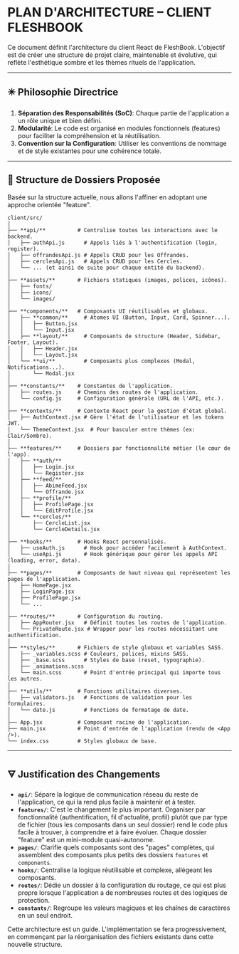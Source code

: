 # PLAN D'ARCHITECTURE – CLIENT FLESHBOOK

Ce document définit l'architecture du client React de FleshBook. L'objectif est de créer une structure de projet claire, maintenable et évolutive, qui reflète l'esthétique sombre et les thèmes rituels de l'application.

---

## ✴️ Philosophie Directrice

1.  **Séparation des Responsabilités (SoC)**: Chaque partie de l'application a un rôle unique et bien défini.
2.  **Modularité**: Le code est organisé en modules fonctionnels (features) pour faciliter la compréhension et la réutilisation.
3.  **Convention sur la Configuration**: Utiliser les conventions de nommage et de style existantes pour une cohérence totale.

---

## 📂 Structure de Dossiers Proposée

Basée sur la structure actuelle, nous allons l'affiner en adoptant une approche orientée "feature".

```
client/src/
│
├── **api/**          # Centralise toutes les interactions avec le backend.
│   ├── authApi.js      # Appels liés à l'authentification (login, register).
│   ├── offrandesApi.js # Appels CRUD pour les Offrandes.
│   ├── cerclesApi.js   # Appels CRUD pour les Cercles.
│   └── ... (et ainsi de suite pour chaque entité du backend).
│
├── **assets/**       # Fichiers statiques (images, polices, icônes).
│   ├── fonts/
│   ├── icons/
│   └── images/
│
├── **components/**   # Composants UI réutilisables et globaux.
│   ├── **common/**     # Atomes UI (Button, Input, Card, Spinner...).
│   │   ├── Button.jsx
│   │   └── Input.jsx
│   ├── **layout/**     # Composants de structure (Header, Sidebar, Footer, Layout).
│   │   ├── Header.jsx
│   │   └── Layout.jsx
│   └── **ui/**         # Composants plus complexes (Modal, Notifications...).
│       └── Modal.jsx
│
├── **constants/**    # Constantes de l'application.
│   ├── routes.js     # Chemins des routes de l'application.
│   └── config.js     # Configuration générale (URL de l'API, etc.).
│
├── **contexts/**     # Contexte React pour la gestion d'état global.
│   ├── AuthContext.jsx # Gère l'état de l'utilisateur et les tokens JWT.
│   └── ThemeContext.jsx  # Pour basculer entre thèmes (ex: Clair/Sombre).
│
├── **features/**     # Dossiers par fonctionnalité métier (le cœur de l'app).
│   ├── **auth/**
│   │   ├── Login.jsx
│   │   └── Register.jsx
│   ├── **feed/**
│   │   ├── AbimeFeed.jsx
│   │   └── Offrande.jsx
│   ├── **profile/**
│   │   ├── ProfilePage.jsx
│   │   └── EditProfile.jsx
│   └── **cercles/**
│       ├── CercleList.jsx
│       └── CercleDetails.jsx
│
├── **hooks/**        # Hooks React personnalisés.
│   ├── useAuth.js      # Hook pour accéder facilement à AuthContext.
│   └── useApi.js       # Hook générique pour gérer les appels API (loading, error, data).
│
├── **pages/**        # Composants de haut niveau qui représentent les pages de l'application.
│   ├── HomePage.jsx
│   ├── LoginPage.jsx
│   ├── ProfilePage.jsx
│   └── ...
│
├── **routes/**       # Configuration du routing.
│   ├── AppRouter.jsx   # Définit toutes les routes de l'application.
│   └── PrivateRoute.jsx # Wrapper pour les routes nécessitant une authentification.
│
├── **styles/**       # Fichiers de style globaux et variables SASS.
│   ├── _variables.scss # Couleurs, polices, mixins SASS.
│   ├── _base.scss      # Styles de base (reset, typographie).
│   ├── _animations.scss
│   └── main.scss       # Point d'entrée principal qui importe tous les autres.
│
├── **utils/**        # Fonctions utilitaires diverses.
│   ├── validators.js   # Fonctions de validation pour les formulaires.
│   └── date.js         # Fonctions de formatage de date.
│
├── App.jsx           # Composant racine de l'application.
├── main.jsx          # Point d'entrée de l'application (rendu de <App />).
└── index.css         # Styles globaux de base.

```

---

## 🜃 Justification des Changements

*   **`api/`**: Sépare la logique de communication réseau du reste de l'application, ce qui la rend plus facile à maintenir et à tester.
*   **`features/`**: C'est le changement le plus important. Organiser par fonctionnalité (authentification, fil d'actualité, profil) plutôt que par type de fichier (tous les composants dans un seul dossier) rend le code plus facile à trouver, à comprendre et à faire évoluer. Chaque dossier "feature" est un mini-module quasi-autonome.
*   **`pages/`**: Clarifie quels composants sont des "pages" complètes, qui assemblent des composants plus petits des dossiers `features` et `components`.
*   **`hooks/`**: Centralise la logique réutilisable et complexe, allégeant les composants.
*   **`routes/`**: Dédie un dossier à la configuration du routage, ce qui est plus propre lorsque l'application a de nombreuses routes et des logiques de protection.
*   **`constants/`**: Regroupe les valeurs magiques et les chaînes de caractères en un seul endroit.

Cette architecture est un guide. L'implémentation se fera progressivement, en commençant par la réorganisation des fichiers existants dans cette nouvelle structure.
